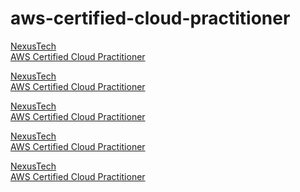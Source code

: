 # aws-certified-cloud-practitioner

<a href="https://nexustech.courses/">NexusTech</a><br>
<a href="https://nexustech.courses/tracks/aws-certified-cloud-practitioner-practice-exams/">AWS Certified Cloud Practitioner</a>

<a href="https://nexustech.courses/">NexusTech</a><br>
<a href="https://nexustech.courses/tracks/aws-certified-cloud-practitioner-practice-exams/">AWS Certified Cloud Practitioner</a>

<a href="https://nexustech.courses/">NexusTech</a><br>
<a href="https://nexustech.courses/tracks/aws-certified-cloud-practitioner-practice-exams/">AWS Certified Cloud Practitioner</a>

<a href="https://nexustech.courses/">NexusTech</a><br>
<a href="https://nexustech.courses/tracks/aws-certified-cloud-practitioner-practice-exams/">AWS Certified Cloud Practitioner</a>

<a href="https://nexustech.courses/">NexusTech</a><br>
<a href="https://nexustech.courses/tracks/aws-certified-cloud-practitioner-practice-exams/">AWS Certified Cloud Practitioner</a>
